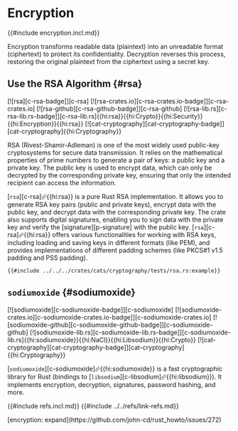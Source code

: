 # Encryption

{{#include encryption.incl.md}}

Encryption transforms readable data (plaintext) into an unreadable format (ciphertext) to protect its confidentiality. Decryption reverses this process, restoring the original plaintext from the ciphertext using a secret key.

## Use the RSA Algorithm {#rsa}

[![rsa][c-rsa-badge]][c-rsa] [![rsa-crates.io][c-rsa-crates.io-badge]][c-rsa-crates.io] [![rsa-github][c-rsa-github-badge]][c-rsa-github] [![rsa-lib.rs][c-rsa-lib.rs-badge]][c-rsa-lib.rs]{{hi:rsa}}{{hi:Crypto}}{{hi:Security}}{{hi:Encryption}}{{hi:rsa}} [![cat-cryptography][cat-cryptography-badge]][cat-cryptography]{{hi:Cryptography}}

RSA (Rivest-Shamir-Adleman) is one of the most widely used public-key cryptosystems for secure data transmission. It relies on the mathematical properties of prime numbers to generate a pair of keys: a public key and a private key. The public key is used to encrypt data, which can only be decrypted by the corresponding private key, ensuring that only the intended recipient can access the information.

[`rsa`][c-rsa]⮳{{hi:rsa}} is a pure Rust RSA implementation. It allows you to generate RSA key pairs (public and private keys), encrypt data with the public key, and decrypt data with the corresponding private key. The crate also supports digital signatures, enabling you to sign data with the private key and verify the [signature][p-signature] with the public key. [`rsa`][c-rsa]⮳{{hi:rsa}} offers various functionalities for working with RSA keys, including loading and saving keys in different formats (like PEM), and provides implementations of different padding schemes (like PKCS#1 v1.5 padding and PSS padding).

```rust,editable
{{#include ../../../crates/cats/cryptography/tests/rsa.rs:example}}
```

## `sodiumoxide` {#sodiumoxide}

[![sodiumoxide][c-sodiumoxide-badge]][c-sodiumoxide] [![sodiumoxide-crates.io][c-sodiumoxide-crates.io-badge]][c-sodiumoxide-crates.io] [![sodiumoxide-github][c-sodiumoxide-github-badge]][c-sodiumoxide-github] [![sodiumoxide-lib.rs][c-sodiumoxide-lib.rs-badge]][c-sodiumoxide-lib.rs]{{hi:sodiumoxide}}{{hi:NaCl}}{{hi:Libsodium}}{{hi:Crypto}} [![cat-cryptography][cat-cryptography-badge]][cat-cryptography]{{hi:Cryptography}}

[`sodiumoxide`][c-sodiumoxide]⮳{{hi:sodiumoxide}} is a fast cryptographic library for Rust (bindings to [`libsodium`][c-libsodium]⮳{{hi:libsodium}}). It implements encryption, decryption, signatures, password hashing, and more.

{{#include refs.incl.md}}
{{#include ../../refs/link-refs.md}}

<div class="hidden">
[encryption: expand](https://github.com/john-cd/rust_howto/issues/272)
</div>
